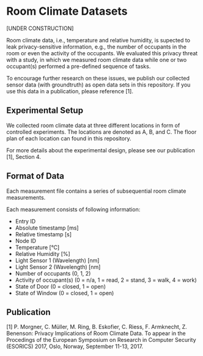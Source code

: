 # Room Climate Datasets

[UNDER CONSTRUCTION]

Room climate data, i.e., temperature and relative humidity, is supected to leak privacy-sensitive information, e.g., the number of occupants in the room or even the activity of the occupants. We evaluated this privacy threat with a study, in which we measured room climate data while one or two occupant(s) performed a pre-defined sequence of tasks.

To encourage further research on these issues, we publish our collected sensor data (with groundtruth) as open data sets in this repository. If you use this data in a publication, please reference [1].

## Experimental Setup

We collected room climate data at three different locations in form of controlled experiments. The locations are denoted as A, B, and C. 
The floor plan of each location can found in this repository.

For more details about the experimental design, please see our publication [1], Section 4.

## Format of Data

Each measurement file contains a series of subsequential room climate measurements. 

Each measurement consists of following information:

* Entry ID
* Absolute timestamp [ms]
* Relative timestamp [s]
* Node ID
* Temperature [°C]
* Relative Humidity [%]
* Light Sensor 1 (Wavelength) [nm]
* Light Sensor 2 (Wavelength) [nm]
* Number of occupants (0, 1, 2)
* Activity of occupant(s) (0 = n/a, 1 = read, 2 = stand, 3 = walk, 4 = work)
* State of Door (0 = closed, 1 = open)
* State of Window (0 = closed, 1 = open)

## Publication

[1] P. Morgner, C. Müller, M. Ring, B. Eskofier, C. Riess, F. Armknecht, Z. Benenson: Privacy Implications of Room Climate Data. To appear in the Procedings of the European Symposium on Research in Computer Security (ESORICS) 2017, Oslo, Norway, September 11-13, 2017. 
